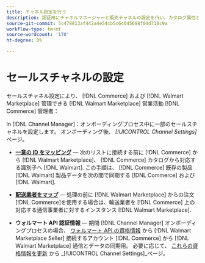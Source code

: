 ```yaml
---
title: チャネル設定を行う
description: 認証用にチャネルマネージャーと販売チャネルの設定を行い、カタログ属性と配送業者をマッピングして、販売業務を調整します。 [!DNL Commerce] そして [!DNL Walmart Marketplace].
source-git-commit: 5c478813af442a4e54cb5c64045698f04d710c9a
workflow-type: tm+mt
source-wordcount: '170'
ht-degree: 0%

---
```



# セールスチャネルの設定

セールスチャネル設定により、 [!DNL Commerce] および [!DNL Walmart Marketplace] 管理できる [!DNL Walmart Marketplace] 営業活動 [!DNL Commerce] 管理者：

In [!DNL Channel Manager]：オンボーディングプロセス中に一部のセールスチャネルを設定します。 オンボーディング後、 *[!UICONTROL Channel Settings]* ページ。

- **[一意の ID をマッピング](map-catalog-attributes.md)** — 次のリストに接続する前に [!DNL Commerce] から [!DNL Walmart Marketplace]、 [!DNL Commerce] カタログから対応する識別子へ [!DNL Walmart]. この手順は、 [!DNL Commerce] 既存の製品 [!DNL Walmart] 製品データを次の間で同期する [!DNL Commerce] および [!DNL Walmart].

- **[配送業者をマップ](map-shipping-carriers.md)** — 処理の前に [!DNL Walmart Marketplace] からの注文 [!DNL Commerce]を使用する場合は、輸送業者を [!DNL Commerce] 上の対応する通信事業者に対するインスタンス [!DNL Walmart Marketplace].

- **ウォルマート API 認証情報** — 期間 [!DNL Channel Manager] オンボーディングプロセスの場合、 [ウォルマート API の資格情報](walmart-requirements.md#generate-a-walmart-marketplace-production-api-key) から [!DNL Walmart Marketplace Seller] 接続するアカウント [!DNL Commerce] から [!DNL Walmart Marketplace] 通信とデータの同期用。 必要に応じて、 [これらの資格情報を更新](manage-wmt-connection.md) から _[!UICONTROL Channel Settings]_ページ。
